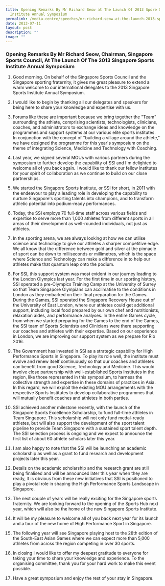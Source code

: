 ```yaml
---
title: Opening Remarks By Mr Richard Seow at The Launch Of 2013 Spore Sports
  Institute Annual Symposium
permalink: /media-centre/speeches/mr-richard-seow-at-the-launch-2013-sports-institute-annual-symposium/
date: 2013-07-11
layout: post
description: ""
image: ""
---
```

### **Opening Remarks By Mr Richard Seow, Chairman, Singapore Sports Council, At The Launch Of The 2013 Singapore Sports Institute Annual Symposium**

1. Good morning. On behalf of the Singapore Sports Council and the Singapore sporting fraternity, it gives me great pleasure to extend a warm welcome to our international delegates to the 2013 Singapore Sports Institute Annual Symposium.  
  
2. I would like to begin by thanking all our delegates and speakers for being here to share your knowledge and expertise with us.  
  
3. Forums like these are important because we bring together the "Team" surrounding the athlete, comprising scientists, technologists, clinicians, coaches, and administrators to exchange ideas and knowledge on the programmes and support systems at our various elite sports institutes. In conjunction with the concept of "building a village around the athlete," we have designed the programme for this year's symposium on the theme of integrating Science, Medicine and Technology with Coaching.  
  
4. Last year, we signed several MOUs with various partners during the symposium to further develop the capability of SSI and I'm delighted to welcome all of you back again. I would like to thank our fellow institutes for your spirit of collaboration as we continue to build on our close partnerships.  
  
5. We started the Singapore Sports Institute, or SSI for short, in 2011 with the endeavour to play a leading role in developing the capability to nurture Singapore's sporting talents into champions, and to transform athletic potential into podium-ready performances.  
  
6. Today, the SSI employs 70 full-time staff across various fields and expertise to serve more than 1,000 athletes from different sports in all areas of their development as well-rounded individuals, not just as athletes.  
  
7. In the sporting arena, we are always looking at how we can utilise science and technology to give our athletes a sharper competitive edge. We all know that the difference between gold and silver at the pinnacle of sport can be down to milliseconds or millimetres, which is the space where Science and Technology can make a difference in to help our athletes make that quantum leap onto the podium.  
  
8. For SSI, this support system was most evident in our journey leading to the London Olympics last year. For the first time in our sporting history, SSI operated a pre-Olympics Training Camp at the University of Surrey so that Team Singapore Olympians can acclimatise to the conditions in London as they embarked on their final preparation for the Games. During the Games, SSI operated the Singapore Recovery House out of the University of East London, where our athletes could get additional support, including local food prepared by our own chef and nutritionists, relaxation aides, and performance analyses. In the entire Games cycle, from when we started preparing for the Games to the end of the Games, the SSI team of Sports Scientists and Clinicians were there supporting our coaches and athletes with their expertise. Based on our experience in London, we are improving our support system as we prepare for Rio 2016.  
  
9. The Government has invested in SSI as a strategic capability for High Performance Sports in Singapore. To play its role well, the institute must evolve and renew itself continuously so that our coaches and athletes can benefit from good Science, Technology and Medicine. This would involve close partnership with well-established Sports Institutes in the region, like those represented in this symposium, to harness the collective strength and expertise in these domains of practices in Asia. In this regard, we will exploit the existing MOU arrangements with the respective Sports Institutes to develop collaborative programmes that will mutually benefit coaches and athletes in both parties.  
  
10. SSI achieved another milestone recently, with the launch of the Singapore Sports Excellence Scholarship, to fund full-time athletes in Team Singapore. This scholarship will not only fund medal-ready athletes, but will also support the development of the sport talent pipeline to provide Team Singapore with a sustained sport talent depth. The SSI selection process is ongoing and we expect to announce the first list of about 60 athlete scholars later this year.  
  
11. I am also happy to note that the SSI will be launching an academic scholarship as well as a grant to fund research and development projects later this year.  
  
12. Details on the academic scholarship and the research grant are still being finalised and will be announced later this year when they are ready, It is obvious from these new initiatives that SSI is positioned to play a pivotal role in shaping the High Performance Sports Landscape in Singapore.  
  
13. The next couple of years will be really exciting for the Singapore sports fraternity. We are looking forward to the opening of the Sports Hub next year, which will also be the home of the new Singapore Sports Institute.  
  
14. It will be my pleasure to welcome all of you back next year for its launch and a tour of the new home of High Performance Sport in Singapore.  
  
15. The following year will see Singapore playing host to the 28th edition of the South-East Asian Games where we can expect more than 5,000 athletes from across the region competing in over 30 sports.  
  
16. In closing I would like to offer my deepest gratitude to everyone for taking your time to share your knowledge and experience. To the organising committee, thank you for your hard work to make this event possible.  
  
17. Have a great symposium and enjoy the rest of your stay in Singapore.